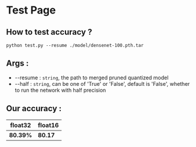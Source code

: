 # Test Page

## How to test accuracy ?
```shell
python test.py --resume ./model/densenet-100.pth.tar 
```


## Args :
* --resume : `string`, the path to merged pruned quantized model
* --half : `string`, can be one of 'True' or 'False', default is 'False', whether to run the network with half precision

## Our accuracy : 
|   float32   |  float16   |
|-------------|------------|
|  **80.39%** |  **80.17** |
